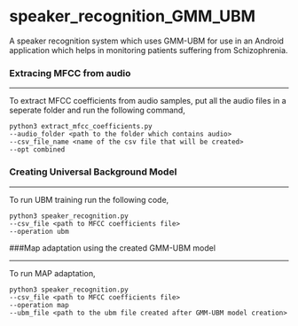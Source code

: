 # speaker_recognition_GMM_UBM
A speaker recognition system which uses GMM-UBM for use in an Android application which helps in monitoring patients suffering from Schizophrenia.

### Extracing MFCC from audio
- - -
To extract MFCC coefficients from audio samples, put all the audio files in a seperate folder and run the following command,
```
python3 extract_mfcc_coefficients.py
--audio_folder <path to the folder which contains audio>
--csv_file_name <name of the csv file that will be created>
--opt combined
```
### Creating Universal Background Model
- - -
To run UBM training run the following code,
```
python3 speaker_recognition.py 
--csv_file <path to MFCC coefficients file> 
--operation ubm
```
###Map adaptation using the created GMM-UBM model
- - -
To run MAP adaptation,
```
python3 speaker_recognition.py 
--csv_file <path to MFCC coefficients file> 
--operation map 
--ubm_file <path to the ubm file created after GMM-UBM model creation>
```

